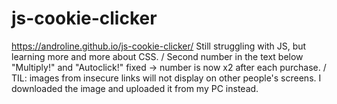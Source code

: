# js-cookie-clicker
https://androline.github.io/js-cookie-clicker/
Still struggling with JS, but learning more and more about CSS. / Second number in the text below "Multiply!" and "Autoclick!" fixed -> number is now x2 after each purchase. / TIL: images from insecure links will not display on other people's screens. I downloaded the image and uploaded it from my PC instead.  